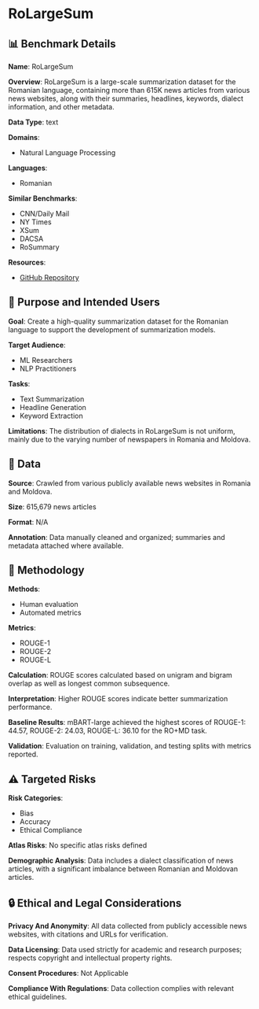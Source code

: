# RoLargeSum

## 📊 Benchmark Details

**Name**: RoLargeSum

**Overview**: RoLargeSum is a large-scale summarization dataset for the Romanian language, containing more than 615K news articles from various news websites, along with their summaries, headlines, keywords, dialect information, and other metadata.

**Data Type**: text

**Domains**:
- Natural Language Processing

**Languages**:
- Romanian

**Similar Benchmarks**:
- CNN/Daily Mail
- NY Times
- XSum
- DACSA
- RoSummary

**Resources**:
- [GitHub Repository](https://github.com/avramandrei/rolargesum)

## 🎯 Purpose and Intended Users

**Goal**: Create a high-quality summarization dataset for the Romanian language to support the development of summarization models.

**Target Audience**:
- ML Researchers
- NLP Practitioners

**Tasks**:
- Text Summarization
- Headline Generation
- Keyword Extraction

**Limitations**: The distribution of dialects in RoLargeSum is not uniform, mainly due to the varying number of newspapers in Romania and Moldova.

## 💾 Data

**Source**: Crawled from various publicly available news websites in Romania and Moldova.

**Size**: 615,679 news articles

**Format**: N/A

**Annotation**: Data manually cleaned and organized; summaries and metadata attached where available.

## 🔬 Methodology

**Methods**:
- Human evaluation
- Automated metrics

**Metrics**:
- ROUGE-1
- ROUGE-2
- ROUGE-L

**Calculation**: ROUGE scores calculated based on unigram and bigram overlap as well as longest common subsequence.

**Interpretation**: Higher ROUGE scores indicate better summarization performance.

**Baseline Results**: mBART-large achieved the highest scores of ROUGE-1: 44.57, ROUGE-2: 24.03, ROUGE-L: 36.10 for the RO+MD task.

**Validation**: Evaluation on training, validation, and testing splits with metrics reported.

## ⚠️ Targeted Risks

**Risk Categories**:
- Bias
- Accuracy
- Ethical Compliance

**Atlas Risks**:
No specific atlas risks defined

**Demographic Analysis**: Data includes a dialect classification of news articles, with a significant imbalance between Romanian and Moldovan articles.

## 🔒 Ethical and Legal Considerations

**Privacy And Anonymity**: All data collected from publicly accessible news websites, with citations and URLs for verification.

**Data Licensing**: Data used strictly for academic and research purposes; respects copyright and intellectual property rights.

**Consent Procedures**: Not Applicable

**Compliance With Regulations**: Data collection complies with relevant ethical guidelines.
